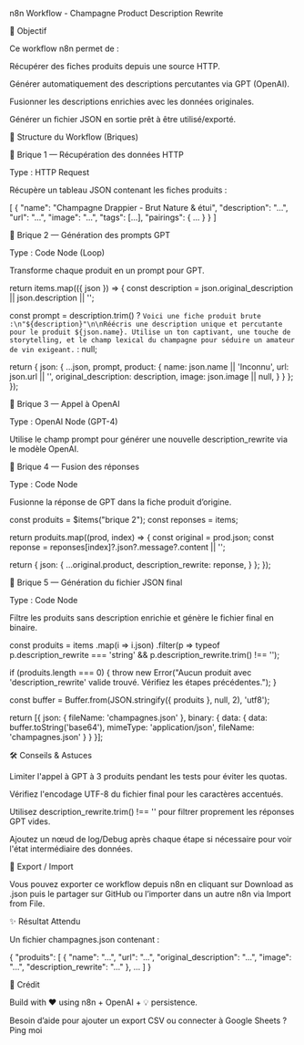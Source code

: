 n8n Workflow - Champagne Product Description Rewrite

📌 Objectif

Ce workflow n8n permet de :

Récupérer des fiches produits depuis une source HTTP.

Générer automatiquement des descriptions percutantes via GPT (OpenAI).

Fusionner les descriptions enrichies avec les données originales.

Générer un fichier JSON en sortie prêt à être utilisé/exporté.

🧱 Structure du Workflow (Briques)

🔹 Brique 1 — Récupération des données HTTP

Type : HTTP Request

Récupère un tableau JSON contenant les fiches produits :

[
  {
    "name": "Champagne Drappier - Brut Nature & étui",
    "description": "...",
    "url": "...",
    "image": "...",
    "tags": [...],
    "pairings": { ... }
  }
]

🔹 Brique 2 — Génération des prompts GPT

Type : Code Node (Loop)

Transforme chaque produit en un prompt pour GPT.

return items.map(({ json }) => {
  const description = json.original_description || json.description || '';

  const prompt = description.trim()
    ? `Voici une fiche produit brute :\n"${description}"\n\nRéécris une description unique et percutante pour le produit ${json.name}. Utilise un ton captivant, une touche de storytelling, et le champ lexical du champagne pour séduire un amateur de vin exigeant.`
    : null;

  return {
    json: {
      ...json,
      prompt,
      product: {
        name: json.name || 'Inconnu',
        url: json.url || '',
        original_description: description,
        image: json.image || null,
      }
    }
  };
});

🔹 Brique 3 — Appel à OpenAI

Type : OpenAI Node (GPT-4)

Utilise le champ prompt pour générer une nouvelle description_rewrite via le modèle OpenAI.

🔹 Brique 4 — Fusion des réponses

Type : Code Node

Fusionne la réponse de GPT dans la fiche produit d’origine.

const produits = $items("brique 2");
const reponses = items;

return produits.map((prod, index) => {
  const original = prod.json;
  const reponse = reponses[index]?.json?.message?.content || '';

  return {
    json: {
      ...original.product,
      description_rewrite: reponse,
    }
  };
});

🔹 Brique 5 — Génération du fichier JSON final

Type : Code Node

Filtre les produits sans description enrichie et génère le fichier final en binaire.

const produits = items
  .map(i => i.json)
  .filter(p => typeof p.description_rewrite === 'string' && p.description_rewrite.trim() !== '');

if (produits.length === 0) {
  throw new Error("Aucun produit avec 'description_rewrite' valide trouvé. Vérifiez les étapes précédentes.");
}

const buffer = Buffer.from(JSON.stringify({ produits }, null, 2), 'utf8');

return [{
  json: { fileName: 'champagnes.json' },
  binary: {
    data: {
      data: buffer.toString('base64'),
      mimeType: 'application/json',
      fileName: 'champagnes.json'
    }
  }
}];

🛠️ Conseils & Astuces

Limiter l'appel à GPT à 3 produits pendant les tests pour éviter les quotas.

Vérifiez l'encodage UTF-8 du fichier final pour les caractères accentués.

Utilisez description_rewrite.trim() !== '' pour filtrer proprement les réponses GPT vides.

Ajoutez un nœud de log/Debug après chaque étape si nécessaire pour voir l'état intermédiaire des données.

📂 Export / Import

Vous pouvez exporter ce workflow depuis n8n en cliquant sur Download as .json puis le partager sur GitHub ou l’importer dans un autre n8n via Import from File.

✨ Résultat Attendu

Un fichier champagnes.json contenant :

{
  "produits": [
    {
      "name": "...",
      "url": "...",
      "original_description": "...",
      "image": "...",
      "description_rewrite": "..."
    },
    ...
  ]
}

💬 Crédit

Build with ❤️ using n8n + OpenAI + 💡 persistence.

Besoin d’aide pour ajouter un export CSV ou connecter à Google Sheets ? Ping moi